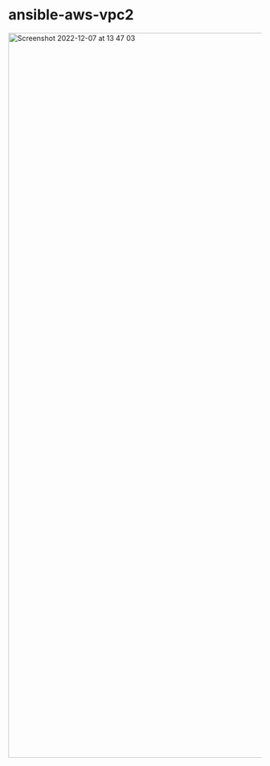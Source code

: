 # ansible-aws-vpc2
<img width="1440" alt="Screenshot 2022-12-07 at 13 47 03" src="https://user-images.githubusercontent.com/115875044/206195853-00a998ef-dd72-45ad-81e8-5fca271d1d9a.png">
